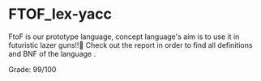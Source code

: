 # FTOF_lex-yacc
FtoF is our prototype language, concept language's aim is to use it in futuristic lazer guns!!🔫
Check out the report in order to find all definitions and BNF of the language .

Grade: 99/100
